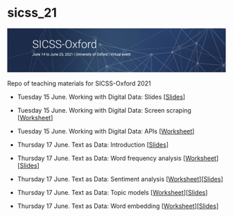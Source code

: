 # sicss_21

![SICSS Banner](banner.png)

Repo of teaching materials for SICSS-Oxford 2021

- Tuesday 15 June. Working with Digital Data: Slides \[[Slides](https://docs.google.com/presentation/d/1aQkAt3KoFvMsaZ_XRz2XTs1MsPqj5NbcpY0aqES8Ea4/edit?usp=sharing)\]
- Tuesday 15 June. Working with Digital Data: Screen scraping \[[Worksheet](https://raw.githack.com/cjbarrie/sicss_21/main/01_scraping_APIs/01_scraping_APIs.html)\]
- Tuesday 15 June. Working with Digital Data: APIs \[[Worksheet](https://raw.githack.com/cjbarrie/sicss_21/main/01_scraping_APIs/02_scraping_APIs.html)\]

- Thursday 17 June. Text as Data: Introduction \[[Slides](https://docs.google.com/presentation/d/1X_MWVuLz9WqMwbSaP1ZJ4tCEeXVziGgR4hm_Y98dt9E/edit?usp=sharing)\]
- Thursday 17 June. Text as Data: Word frequency analysis \[[Worksheet](https://raw.githack.com/cjbarrie/sicss_21/main/02_text_as_data/01-word-freq/01-word-freq.html)\]\[[Slides](https://raw.githack.com/cjbarrie/sicss_21/main/02_text_as_data/01-word-freq/01-word-freq-pres.html)\]
- Thursday 17 June. Text as Data: Sentiment analysis \[[Worksheet](https://raw.githack.com/cjbarrie/sicss_21/main/02_text_as_data/02-sent-analysis/02-sent-analysis.html)\]\[[Slides](https://raw.githack.com/cjbarrie/sicss_21/main/02_text_as_data/02-sent-analysis/02-sent-analysis-pres.html)\]
- Thursday 17 June. Text as Data: Topic models \[[Worksheet](https://raw.githack.com/cjbarrie/sicss_21/main/02_text_as_data/03-topic-models/03-topic-models.html)\]\[[Slides](https://raw.githack.com/cjbarrie/sicss_21/main/02_text_as_data/03-topic-models/03-topic-models-pres.html)\]
- Thursday 17 June. Text as Data: Word embedding \[[Worksheet](https://raw.githack.com/cjbarrie/sicss_21/main/02_text_as_data/04-word-embed/04-word-embed.html)\]\[[Slides](https://raw.githack.com/cjbarrie/sicss_21/main/02_text_as_data/04-word-embed/04-word-embed-pres.html)\]
